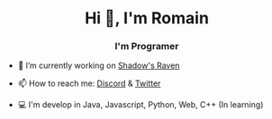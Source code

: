 <h1 align="center">Hi 👋, I'm Romain</h1>  
<h3 align="center">I'm Programer</h3>  
  
- 🔭 I’m currently working on [Shadow's Raven](https://discord.gg/mvDwUVj)    

- 📫 How to reach me: [Discord](https://dsc.bio/SirLink) & [Twitter](https://twitter.com/_SirLink)

- 💻 I'm develop in Java, Javascript, Python, Web, C++ (In learning)
